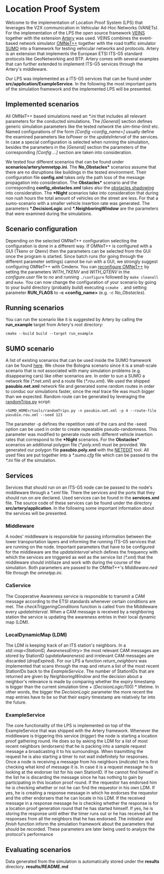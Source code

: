 # Location Proof System

Welcome to the implementation of Location Proof System (LPS) that leverages the V2X communication in Vehicular Ad-Hoc Networks (VANETs).
For the implementation of the LPS the open source framework [VEINS](https://veins.car2x.org/) together with the extension [Artery](https://github.com/riebl/artery)
was used. VEINS combines the event-based network simulator [OMNeT++](https://omnetpp.org/) together with the road traffic simulator [SUMO](https://sumo.dlr.de/index.html)
into a framework for testing vehicular networks and protocols. Artery is an extension that implements the European ETSI ITS-G5 standard protocols like GeoNetworking and
BTP. Artery comes with several examples that can further extended to implement ITS-G5 services through the Artery's middleware.


Our LPS was implemented as a ITS-G5 services that can be found under **src/application/ExampleService**. In the following the most important parts of the simulation framework
and the implemented LPS will be presented.

## Implemented scenarios

All OMNeT++ based simulations need an *&ast;.ini* that includes all relevant parameters for the conducted simulations. The *\[General\]* section defines generic
simulation parameters like the tested *network* the *sim-time-limit* etc.
Named configurations of the form *\[Config \<config_name\>\]* usually define the examined parameters like *txPower* or the *updateInterval* of the services.
In case a special configuration is selected when running the simulation, besides
the parameters in the *\[General\]* section the parameters of the corresponding
*\[Config ...\]* section are taken into consideration.

We tested four different scenarios that can be found under **scenarios/artery/omnetpp.ini**. The **No_Obstacles&ast;** scenarios assume that there are no disruptions like buildings in the tested environment. Their configuration file **config.xml** takes only the path loss of the message propagation into consideration. The **Obstacles&ast;** scenario and the corresponding **config_obstacles.xml** takes also the
[obstacles shadowing](https://veins.car2x.org/documentation/modules/#obstacles) into consideration. The **&ast;Night** scenarios take into
consideration that during non rush hours the total amount of vehicles on the street are less. For that a sumo-scenario with a smaller 
vehicle insertion rate was generated. The parameters **\*.DecisionLogic** and **\*.NeighboringWindow** are the parameters that were examined during the simulations.

## Scenario configuration

Depending on the selected OMNeT++ configuration selecting the configuration is
done in a different way. If OMNeT++ is configured with a GUI (Tkenv or Qtenv)
then the parameters can be selected from the GUI once the program is started.
Since batch runs (for going through the different parameter settings) cannot be
run with a GUI, we strongly suggest configuring OMNeT++ with Cmdenv. You can
[reconfigure OMNeT++](https://doc.omnetpp.org/omnetpp/InstallGuide.pdf) by
setting the parameters *WITH_TKENV* and *WITH_QTENV* in the *configure.user*
file to *no* and running `./configure` followed by `make cleanall` and `make`.
You can now change the configuration of your scenario by going to your build
directory (probably *build*) executing `ccmake .` and setting parameter
**RUN_FLAGS** to **-c \<config_name\>** (e.g. *-c No_Obstacles*).

## Running scenarios

You can run the scenario like it is suggested by Artery by calling the **run_example** target from Artery's root directory:

    cmake --build build --target run_example

## SUMO scenario

A list of existing scenarios that can be used inside the SUMO framework can be found
[here](https://sumo.dlr.de/docs/Data/Scenarios.html). We chose the Bologna scenario
since it is a small-scale scenario that is not associated with many simulation problems (e.g. disappearing cars) like other scenarios are. In order to sun a SUMO
a network file (*&ast;.net.xml*) and a route file (*&ast;.rou.xml*). We used the shipped
**pasubio.net.xml** network file and generated some random routes in order to conduc
our simulations faster, since the real trace file was much bigger than we expected.
Random route can be generated by leveraging the [randomTrips.py](https://sumo.dlr.de/docs/Tools/Trip.html) script:

    <SUMO_HOME>/tools/randomTrips.py -n pasubio.net.xml -p 4 --route-file pasubio.rou.xml --seed 123

The parameter -p defines the repetition rate of the cars and the -seed option can
be used in order to create repeatable pseudo-randomness. This parameter was modified to generate route with different vehicle insertion 
rates that correspond to the **&ast;Night** scenarios. For the **Obstacles\***
scenarios an additional polygon file (*&ast;.poly.xml*) must be provided. We
generated our polygon file **pasubio.poly.xml** with the [NETEDIT](https://sumo.dlr.de/docs/NETEDIT.html) tool. All used files are put together into a
*&ast;.sumo.cfg* file which can be passed to the *&ast;.ini* file of the simulation.

## Services

Services that should run on an ITS-G5 node can be passed to the node's middleware
through a *&ast;.xml* file. There the services and the ports that they should run on
are declared. Used services can be found in the **services.xml** file. The source code of these services can be found under the directory **src/artery/application**. In the following some important information about the services will be presented.

### Middleware
A nodes' middleware is responsible for passing information between the lower
transportation layers and informing the running ITS-G5 services that are running
on the node. Important parameters that have to be configured for the middleware
are the *updateInterval* which defines the frequency with which the services are
triggered as well as the service list (*&ast;.xml*) that the middleware should initiliaze and work with during the course of the simulation. Both parameters
are passed to the OMNeT++'s *Middleware.ned* file through the *omnetpp.ini*.

### CaService
The Cooperative Awareness service is responsible to transmit a CAM message
according to the ETSI standards whenever certain conditions are met. The
*checkTriggeringConditions* function is called from the Middleware every *updateInterval*. When a CAM message is received by a neighboring station the
service is updating the awareness entries in their local dynamic map (LDM).

### LocalDynamicMap (LDM)
The LDM is keeping track of an ITS station's neighbors. In a *std::map\<StationID, AwarenessEntry\>* the
most relevant CAM messages are stored by StationID (*updateAwareness*) and irrelevant CAM messages
are discarded (*dropExpired*). For our LPS a function *return_neighbors* was implemented that scans through
the map and return a list of the most recent StationIDs back to the *ExampleService*. The number of
StationIDs that are returned are given by *NeighboringWindow* and the decision about a neighbor's relevance
is made by comparing whether the expiry timestamp is bigger than the current simulation time + (*DecisionLogic*/100) * lifetime. In other words, the bigger the *DecisionLogic* parameter the more recent the map entries
have to be so that their expiry timestamp are relatively far into the future.

### ExampleService
The core functionality of the LPS is implemented on top of the ExampleService that was shipped with the Artery
framework. Whenever the middleware is triggering this service (*trigger*) the node is starting a location proof gathering
round. He does so by asking the LDM for a list of most recent neighbors (endorsers) that he is packing into a sample request message a broadcasting it to his surroundings. When trasmitting the request he is also starting
a timer to not wait indefinitely for responses.
Once a node is receiving a message from his neighbors (*indicate*) he is first checking what kind of message it is. In case it is a request message he is looking at the endorser list for his own StationID. If he cannot find himself in the list he is discarding the message since he has nothing to gain by participating in this location proof round. If the requestor has endorsed him he is checking whether or not he can find the requestor in his
own LDM. If yes, he is creating a response message in which he endorses the requestor and the other endorsers that he can locate in his LDM.
If the received message in a response message he is checking whether the response is for a location proof
generation round that he has started himself. If yes, he is storing the response until either the timer runs out
or he has received all the responses from all the neighbors that he has endorsed.
The *initialize* and *finish* function inform the simulation framework about the parameters that should be recorded. These parameters are later being used to analyze the protocol's performance

## Evaluating scenarios
Data generated from the simulation is automatically stored under the **results** directory. **results/README.md** 
